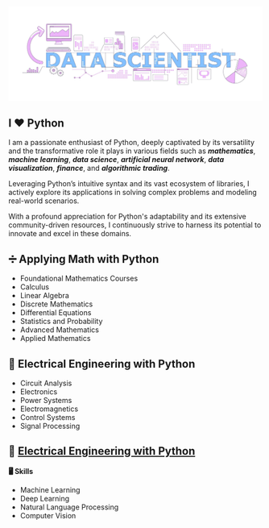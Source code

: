 [![MasterHead](Image/data-scientist-01.jpg)](https://github.com/yaser-rahmati-official)


## I ❤️ Python

I am a passionate enthusiast of Python, deeply captivated by its versatility and the transformative role it plays in various fields such as ***mathematics***, ***machine learning***, ***data science***, ***artificial neural network***, ***data visualization***, ***finance***, and ***algorithmic trading***. 

Leveraging Python’s intuitive syntax and its vast ecosystem of libraries, I actively explore its applications in solving complex problems and modeling real-world scenarios.

With a profound appreciation for Python's adaptability and its extensive community-driven resources, I continuously strive to harness its potential to innovate and excel in these domains.

## ➗ Applying Math with Python
* Foundational Mathematics Courses
* Calculus
* Linear Algebra
* Discrete Mathematics
* Differential Equations
* Statistics and Probability
* Advanced Mathematics
* Applied Mathematics

## 📡 Electrical Engineering with Python
* Circuit Analysis
* Electronics
* Power Systems
* Electromagnetics
* Control Systems
* Signal Processing

## 📡 [Electrical Engineering with Python](https://github.com/yaser-rahmati-official/Electrical-Engineering-with-Python)

<!--
**yaser-rahmati-official/yaser-rahmati-official** is a ✨ _special_ ✨ repository because its `README.md` (this file) appears on your GitHub profile.

Here are some ideas to get you started:

- 🔭 I’m currently working on ...
- 🌱 I’m currently learning ...
- 👯 I’m looking to collaborate on ...
- 🤔 I’m looking for help with ...
- 💬 Ask me about ...
- 📫 How to reach me: ...
- 😄 Pronouns: ...
- ⚡ Fun fact: ...
-->

**🖥 Skills**
* Machine Learning
* Deep Learning
* Natural Language Processing
* Computer Vision
